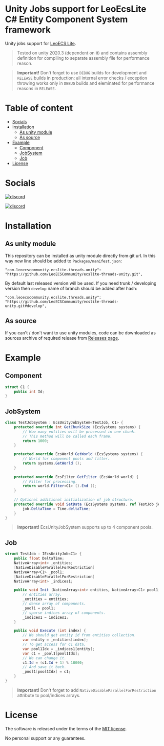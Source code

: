 # Unity Jobs support for LeoEcsLite C# Entity Component System framework
Unity jobs support for [LeoECS Lite](https://github.com/LeoECSCommunity/ecslite).

> Tested on unity 2020.3 (dependent on it) and contains assembly definition for compiling to separate assembly file for performance reason.

> **Important!** Don't forget to use `DEBUG` builds for development and `RELEASE` builds in production: all internal error checks / exception throwing works only in `DEBUG` builds and eleminated for performance reasons in `RELEASE`.

# Table of content
* [Socials](#socials)
* [Installation](#installation)
    * [As unity module](#as-unity-module)
    * [As source](#as-source)
* [Example](#example)
    * [Component](#component)
    * [JobSystem](#jobsystem)
    * [Job](#job)
* [License](#license)

# Socials
[![discord](https://img.shields.io/discord/963730852452388894.svg?label=New%20Community%20Discord%20server&style=for-the-badge&logo=discord)](https://discord.gg/ZAhCUv5YQt)

[![discord](https://img.shields.io/discord/404358247621853185.svg?label=Old%20Leo%20Discord%20server&style=for-the-badge&logo=discord)](https://discord.gg/5GZVde6)

# Installation

## As unity module
This repository can be installed as unity module directly from git url. In this way new line should be added to `Packages/manifest.json`:
```
"com.leoecscommunity.ecslite.threads.unity": "https://github.com/LeoECSCommunity/ecslite-threads-unity.git",
```
By default last released version will be used. If you need trunk / developing version then `develop` name of branch should be added after hash:
```
"com.leoecscommunity.ecslite.threads.unity": "https://github.com/LeoECSCommunity/ecslite-threads-unity.git#develop",
```

## As source
If you can't / don't want to use unity modules, code can be downloaded as sources archive of required release from [Releases page](`https://github.com/LeoECSCommunity/ecslite-threads-unity/releases`).

# Example

## Component
```csharp
struct C1 {
    public int Id;
}
```
## JobSystem
```csharp
class TestJobSystem : EcsUnityJobSystem<TestJob, C1> {
    protected override int GetChunkSize (EcsSystems systems) {
        // How many entities will be processed in one chunk.
        // This method will be called each frame.
        return 1000;
    }

    protected override EcsWorld GetWorld (EcsSystems systems) {
        // World for component pools and filter.
        return systems.GetWorld ();
    }
    
    protected override EcsFilter GetFilter (EcsWorld world) {
        // Filter for processing.
        return world.Filter<C1> ().End ();
    }
    
    // Optional additional initialization of job structure.
    protected override void SetData (EcsSystems systems, ref TestJob job) {
        job.DeltaTime = Time.deltaTime;
    }
}
```
> **Important!** EcsUnityJobSystem supports up to 4 component pools.
 
## Job
```csharp
struct TestJob : IEcsUnityJob<C1> {
    public float DeltaTime;
    NativeArray<int> _entities;
    [NativeDisableParallelForRestriction]
    NativeArray<C1> _pool1;
    [NativeDisableParallelForRestriction]
    NativeArray<int> _indices1;

    public void Init (NativeArray<int> entities, NativeArray<C1> pool1, NativeArray<int> indices1) {
        // entities array.
        _entities = entities;
        // dense array of components.
        _pool1 = pool1;
        // sparse indices array of components.
        _indices1 = indices1;
    }

    public void Execute (int index) {
        // We should get entity id from entities collection. 
        var entity = _entities[index];
        // To get access for C1 data.
        var pool1Idx = _indices1[entity];
        var c1 = _pool1[pool1Idx];
        // We can change it.
        c1.Id = (c1.Id + 1) % 10000;
        // And save it back.
        _pool1[pool1Idx] = c1;
    }
}
```

> **Important!** Don't forget to add `NativeDisableParallelForRestriction` attribute to pool/indices arrays.


# License
The software is released under the terms of the [MIT license](./LICENSE.md).

No personal support or any guarantees.
